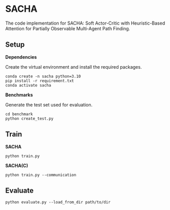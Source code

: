 # SACHA

The code implementation for SACHA: Soft Actor-Critic with Heuristic-Based Attention for Partially Observable Multi-Agent Path Finding.

## Setup

**Dependencies**

Create the virtual environment and install the required packages.

```
conda create -n sacha python=3.10
pip install -r requirement.txt
conda activate sacha
```

**Benchmarks**

Generate the test set used for evaluation.
```
cd benchmark
python create_test.py
```

## Train

**SACHA**

  ``python train.py``

**SACHA(C)**

  ``python train.py --communication``

## Evaluate

  ``python evaluate.py --load_from_dir path/to/dir``
